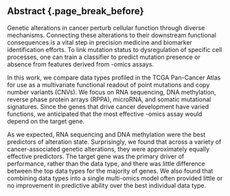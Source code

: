 ## Abstract {.page_break_before}

Genetic alterations in cancer perturb cellular function through diverse mechanisms.
Connecting these alterations to their downstream functional consequences is a vital step in precision medicine and biomarker identification efforts.
To link mutation status to dysregulation of specific cell processes, one can train a classifier to predict mutation presence or absence from features derived from -omics assays.

In this work, we compare data types profiled in the TCGA Pan-Cancer Atlas for use as a multivariate functional readout of point mutations and copy number variants (CNVs).
We focus on RNA sequencing, DNA methylation, reverse phase protein arrays (RPPA), microRNA, and somatic mutational signatures.
Since the genes that drive cancer development have varied functions, we anticipated that the most effective -omics assay would depend on the target gene.

As we expected, RNA sequencing and DNA methylation were the best predictors of alteration state.
Surprisingly, we found that across a variety of cancer-associated genetic alterations, they were approximately equally effective predictors.
The target gene was the primary driver of performance, rather than the data type, and there was little difference between the top data types for the majority of genes.
We also found that combining data types into a single multi-omics model often provided little or no improvement in predictive ability over the best individual data type.


